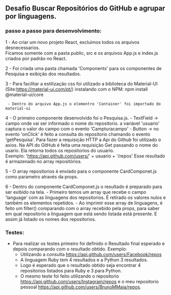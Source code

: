 ## Desafio Buscar Repositórios do GitHub e agrupar por linguagens.

### passo a passo para desenvolvimento:
 1 - Ao criar um novo projeto React, excluimos todos os arquivos desnecessarios.  
    Ficamos somente com a pasta public, src e os arquivos App.js e index.js criados por padrão no React.

 2 - Foi criada uma pasta chamada 'Components' para os componentes de Pesquisa e exibição dos resultados. 

 3 - Para facilitar a estilização css foi utilizado a biblioteca do Material-UI (Site:https://material-ui.com/pt/)
     instalando com o NPM: npm install @material-ui/core

     - Dentro do arquivo App.js o elementro 'Container' foi importado do material-ui

 4 - O primeiro componente desenvolvido foi o Pesquisa.js. 
      - TextField -> campo onde vai ser informado o nome do repositorio. 
      a variável 'usuario' captura o valor do campo com o evento 'Campturacampo'
      - Button -> no evento 'onClick' é feito a consulta do repositorio chamando o evento 'getPesquisa'. 
      Para fazer a requisição HTTP a Api do Github foi utilizado o axios. 
      Na API do GitHub é feita uma requisição Get passando o nome do usario. Ela retorna todos os repositorios do usuario.   
        Exemplo: 'https://api.github.com/users/' + usuario + '/repos' 
      Esse resultado é armazenado no array repositórios.

5 - O array repositorios é enviado para o componente CardComponet.js como parametro através da props.  

6 - Dentro do componente CardComponet.js o resultado é preparado para ser exibido na tela. 
    - Primeiro temos um array que recebe o campo 'language' com as linguagens dos repositorios.
      É retirado os valores nulos e também os elementos repetidos.
    - Ao imprimir esse array de linguagens, é feito um filter() comparando com o array recebido pela props, para saber em qual repositorio 
    a linguagem que está sendo listada está presente. E assim já listado os nomes dos repositorios.

### Testes: 
- Para realizar os testes primeiro foi definido o Resultado final esperado e depois 
comparando com o resultado obtido. 
    Exemplo:
    - Utilizando a consulta https://api.github.com/users/Facebook/repos 
    - A linguagem Ruby tem 4 resultados e a Python 3 resultados. 
    - Logo é esperado que o resultado obtido seja encontrar 4 repositorios listados para Ruby e 3 para Python.
    - O mesmo teste foi feito utilizando o repositorio https://api.github.com/users/Instagram/repos e o meu repositorio pessoal https://api.github.com/users/BrunoMMaia/repos.
